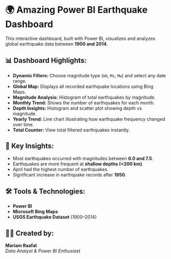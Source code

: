 # 🌍 Amazing Power BI Earthquake Dashboard

This interactive dashboard, built with Power BI, visualizes and analyzes global earthquake data between **1900 and 2014**.

## 📊 Dashboard Highlights:

- **Dynamic Filters:** Choose magnitude type (`mb`, `Ms`, `Mw`) and select any date range.
- **Global Map:** Displays all recorded earthquake locations using Bing Maps.
- **Magnitude Analysis:** Histogram of total earthquakes by magnitude.
- **Monthly Trend:** Shows the number of earthquakes for each month.
- **Depth Insights:** Histogram and scatter plot showing depth vs magnitude.
- **Yearly Trend:** Line chart illustrating how earthquake frequency changed over time.
- **Total Counter:** View total filtered earthquakes instantly.

## 📌 Key Insights:

- Most earthquakes occurred with magnitudes between **6.0 and 7.5**.
- Earthquakes are more frequent at **shallow depths (<200 km)**.
- April had the highest number of earthquakes.
- Significant increase in earthquake records after **1950**.

## 🛠️ Tools & Technologies:

- **Power BI**
- **Microsoft Bing Maps**
- **USGS Earthquake Dataset** (1900–2014)

## 👩‍💻 Created by:

**Mariam Raafat**  
*Data Analyst & Power BI Enthusiast*
